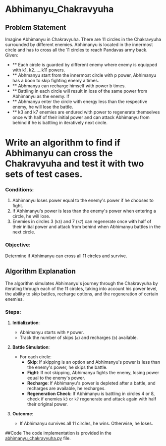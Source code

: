# Abhimanyu_Chakravyuha

## Problem Statement
Imagine Abhimanyu in Chakravyuha. There are 11 circles in the Chakravyuha surrounded by different enemies. Abhimanyu is located in the innermost circle and has to cross all the 11 circles to reach Pandavas army back.
Given:
- ** Each circle is guarded by different enemy where enemy is equipped with k1, k2……k11 powers.
- ** Abhmanyu start from the innermost circle with p power, Abhimanyu has a boon to skip fighting enemy a times.
- ** Abhmanyu can recharge himself with power b times.
- ** Battling in each circle will result in loss of the same power from Abhimanyu as the enemy. If
- ** Abhmanyu enter the circle with energy less than the respective enemy, he will lose the battle.
- ** k3 and k7 enemies are endured with power to regenerate themselves once with half of their initial power and can attack Abhimanyu from behind if he is battling in iteratively next circle.

# Write an algorithm to find if Abhimanyu can cross the Chakravyuha and test it with two sets of test cases. 

### Conditions:
1. Abhimanyu loses power equal to the enemy's power if he chooses to fight.
2. If Abhimanyu's power is less than the enemy's power when entering a circle, he will lose.
3. Enemies in circles 3 (`k3`) and 7 (`k7`) can regenerate once with half of their initial power and attack from behind when Abhimanyu battles in the next circle.

### Objective:
Determine if Abhimanyu can cross all 11 circles and survive.

## Algorithm Explanation

The algorithm simulates Abhimanyu's journey through the Chakravyuha by iterating through each of the 11 circles, taking into account his power level, the ability to skip battles, recharge options, and the regeneration of certain enemies.

### Steps:
1. **Initialization**:
   - Abhimanyu starts with `P` power.
   - Track the number of skips (`a`) and recharges (`b`) available.

2. **Battle Simulation**:
   - For each circle:
     - **Skip**: If skipping is an option and Abhimanyu's power is less than the enemy's power, he skips the battle.
     - **Fight**: If not skipping, Abhimanyu fights the enemy, losing power equal to the enemy's power.
     - **Recharge**: If Abhimanyu's power is depleted after a battle, and recharges are available, he recharges.
     - **Regeneration Check**: If Abhimanyu is battling in circles 4 or 8, check if enemies `k3` or `k7` regenerate and attack again with half their original power.

3. **Outcome**:
   - If Abhimanyu survives all 11 circles, he wins. Otherwise, he loses.

##Code 
The code implementation is provided in the [abhimanyu_chakravyuha.py](abhimanyu_chakravyuha.py) file.

